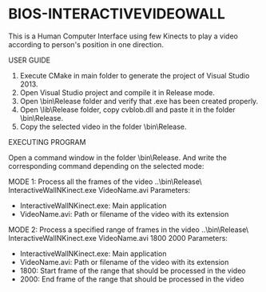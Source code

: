 # BIOS-INTERACTIVEVIDEOWALL
This is a Human Computer Interface using few Kinects to play a video according to person's position in one direction.

USER GUIDE

1. Execute CMake in main folder to generate the project of Visual Studio 2013.
2. Open Visual Studio project and compile it in Release mode.
3. Open \bin\Release folder and verify that .exe has been created properly.
4. Open \lib\Release folder, copy cvblob.dll and paste it in the folder \bin\Release.
5. Copy the selected video in the folder \bin\Release.

EXECUTING PROGRAM

Open a command window in the folder \bin\Release. And write the corresponding
command depending on the selected mode:

MODE 1: Process all the frames of the video
..\bin\Release\ InteractiveWallNKinect.exe VideoName.avi
Parameters:
  - InteractiveWallNKinect.exe: Main application
  - VideoName.avi: Path or filename of the video with its extension

MODE 2: Process a specified range of frames in the video
..\bin\Release\ InteractiveWallNKinect.exe VideoName.avi 1800 2000
Parameters:
  - InteractiveWallNKinect.exe: Main application
  - VideoName.avi: Path or filename of the video with its extension
  - 1800: Start frame of the range that should be processed in the video
  - 2000: End frame of the range that should be processed in the video
